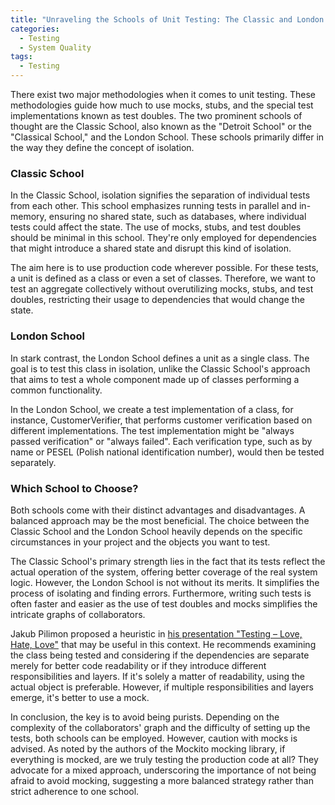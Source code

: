```yaml
---
title: "Unraveling the Schools of Unit Testing: The Classic and London Approaches"
categories:
  - Testing
  - System Quality
tags:
  - Testing
---
```


There exist two major methodologies when it comes to unit testing. These methodologies guide how much to use mocks, stubs, and the special test implementations known as test doubles. The two prominent schools of thought are the Classic School, also known as the "Detroit School" or the "Classical School," and the London School. These schools primarily differ in the way they define the concept of isolation.

### Classic School
In the Classic School, isolation signifies the separation of individual tests from each other. This school emphasizes running tests in parallel and in-memory, ensuring no shared state, such as databases, where individual tests could affect the state. The use of mocks, stubs, and test doubles should be minimal in this school. They're only employed for dependencies that might introduce a shared state and disrupt this kind of isolation.

The aim here is to use production code wherever possible. For these tests, a unit is defined as a class or even a set of classes. Therefore, we want to test an aggregate collectively without overutilizing mocks, stubs, and test doubles, restricting their usage to dependencies that would change the state.

### London School
In stark contrast, the London School defines a unit as a single class. The goal is to test this class in isolation, unlike the Classic School's approach that aims to test a whole component made up of classes performing a common functionality.

In the London School, we create a test implementation of a class, for instance, CustomerVerifier, that performs customer verification based on different implementations. The test implementation might be "always passed verification" or "always failed". Each verification type, such as by name or PESEL (Polish national identification number), would then be tested separately.

### Which School to Choose?
Both schools come with their distinct advantages and disadvantages. A balanced approach may be the most beneficial. The choice between the Classic School and the London School heavily depends on the specific circumstances in your project and the objects you want to test.

The Classic School's primary strength lies in the fact that its tests reflect the actual operation of the system, offering better coverage of the real system logic. However, the London School is not without its merits. It simplifies the process of isolating and finding errors. Furthermore, writing such tests is often faster and easier as the use of test doubles and mocks simplifies the intricate graphs of collaborators.

Jakub Pilimon proposed a heuristic in [his presentation "Testing – Love, Hate, Love"](https://www.youtube.com/watch?v=GjKYLmimGeE) that may be useful in this context. He recommends examining the class being tested and considering if the dependencies are separate merely for better code readability or if they introduce different responsibilities and layers. If it's solely a matter of readability, using the actual object is preferable. However, if multiple responsibilities and layers emerge, it's better to use a mock.

In conclusion, the key is to avoid being purists. Depending on the complexity of the collaborators' graph and the difficulty of setting up the tests, both schools can be employed. However, caution with mocks is advised. As noted by the authors of the Mockito mocking library, if everything is mocked, are we truly testing the production code at all? They advocate for a mixed approach, underscoring the importance of not being afraid to avoid mocking, suggesting a more balanced strategy rather than strict adherence to one school.